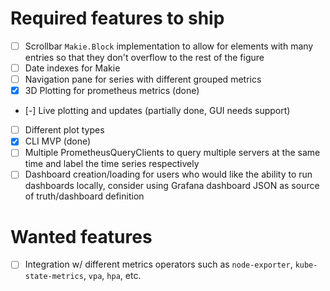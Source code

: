 # Required features to ship
* [ ] Scrollbar `Makie.Block` implementation to allow for elements with many entries so that they don't overflow to the rest of the figure
* [ ] Date indexes for Makie
* [ ] Navigation pane for series with different grouped metrics
* [x] 3D Plotting for prometheus metrics (done)
* [-] Live plotting and updates (partially done, GUI needs support)
* [ ] Different plot types
* [x] CLI MVP (done)
* [ ] Multiple PrometheusQueryClients to query multiple servers at the same time and label the time series respectively
* [ ] Dashboard creation/loading for users who would like the ability to run dashboards locally, consider using Grafana dashboard JSON as source of truth/dashboard definition

# Wanted features
* [ ] Integration w/ different metrics operators such as `node-exporter`, `kube-state-metrics`, `vpa`, `hpa`, etc.